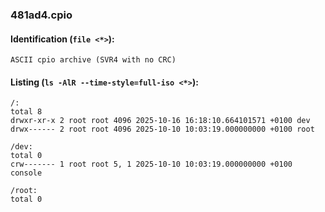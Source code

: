 ### 481ad4.cpio
#### Identification (`file <*>`):
```
ASCII cpio archive (SVR4 with no CRC)
```
#### Listing (`ls -AlR --time-style=full-iso <*>`):
```
/:
total 8
drwxr-xr-x 2 root root 4096 2025-10-16 16:18:10.664101571 +0100 dev
drwx------ 2 root root 4096 2025-10-10 10:03:19.000000000 +0100 root

/dev:
total 0
crw------- 1 root root 5, 1 2025-10-10 10:03:19.000000000 +0100 console

/root:
total 0
```

